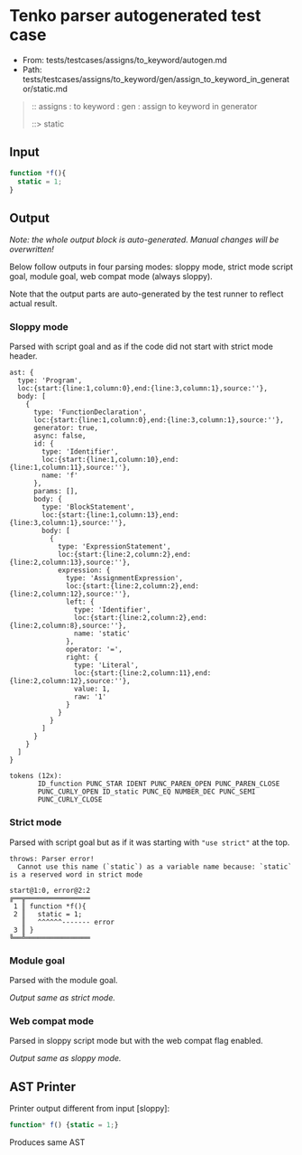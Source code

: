 # Tenko parser autogenerated test case

- From: tests/testcases/assigns/to_keyword/autogen.md
- Path: tests/testcases/assigns/to_keyword/gen/assign_to_keyword_in_generator/static.md

> :: assigns : to keyword : gen : assign to keyword in generator
>
> ::> static

## Input


`````js
function *f(){
  static = 1;
}
`````

## Output

_Note: the whole output block is auto-generated. Manual changes will be overwritten!_

Below follow outputs in four parsing modes: sloppy mode, strict mode script goal, module goal, web compat mode (always sloppy).

Note that the output parts are auto-generated by the test runner to reflect actual result.

### Sloppy mode

Parsed with script goal and as if the code did not start with strict mode header.

`````
ast: {
  type: 'Program',
  loc:{start:{line:1,column:0},end:{line:3,column:1},source:''},
  body: [
    {
      type: 'FunctionDeclaration',
      loc:{start:{line:1,column:0},end:{line:3,column:1},source:''},
      generator: true,
      async: false,
      id: {
        type: 'Identifier',
        loc:{start:{line:1,column:10},end:{line:1,column:11},source:''},
        name: 'f'
      },
      params: [],
      body: {
        type: 'BlockStatement',
        loc:{start:{line:1,column:13},end:{line:3,column:1},source:''},
        body: [
          {
            type: 'ExpressionStatement',
            loc:{start:{line:2,column:2},end:{line:2,column:13},source:''},
            expression: {
              type: 'AssignmentExpression',
              loc:{start:{line:2,column:2},end:{line:2,column:12},source:''},
              left: {
                type: 'Identifier',
                loc:{start:{line:2,column:2},end:{line:2,column:8},source:''},
                name: 'static'
              },
              operator: '=',
              right: {
                type: 'Literal',
                loc:{start:{line:2,column:11},end:{line:2,column:12},source:''},
                value: 1,
                raw: '1'
              }
            }
          }
        ]
      }
    }
  ]
}

tokens (12x):
       ID_function PUNC_STAR IDENT PUNC_PAREN_OPEN PUNC_PAREN_CLOSE
       PUNC_CURLY_OPEN ID_static PUNC_EQ NUMBER_DEC PUNC_SEMI
       PUNC_CURLY_CLOSE
`````

### Strict mode

Parsed with script goal but as if it was starting with `"use strict"` at the top.

`````
throws: Parser error!
  Cannot use this name (`static`) as a variable name because: `static` is a reserved word in strict mode

start@1:0, error@2:2
╔══╦════════════════
 1 ║ function *f(){
 2 ║   static = 1;
   ║   ^^^^^^------- error
 3 ║ }
╚══╩════════════════

`````


### Module goal

Parsed with the module goal.

_Output same as strict mode._

### Web compat mode

Parsed in sloppy script mode but with the web compat flag enabled.

_Output same as sloppy mode._

## AST Printer

Printer output different from input [sloppy]:

````js
function* f() {static = 1;}
````

Produces same AST
